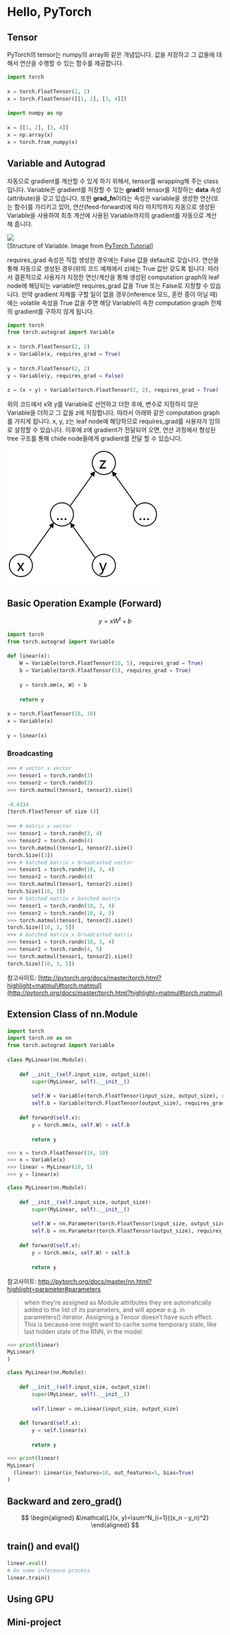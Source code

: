 # Hello, PyTorch

## Tensor

PyTorch의 tensor는 numpy의 array와 같은 개념입니다. 값을 저장하고 그 값들에 대해서 연산을 수행할 수 있는 함수를 제공합니다.

```python
import torch

x = torch.FloatTensor(2, 2)
x = torch.FloatTensor([[1, 2], [3, 4]])

import numpy as np

x = [[1, 2], [3, 4]]
x = np.array(x)
x = torch.from_numpy(x)
```

## Variable and Autograd

자동으로 gradient를 계산할 수 있게 하기 위해서, tensor를 wrapping해 주는 class입니다. Variable은 gradient를 저장할 수 있는 **grad**와 tensor를 저장하는 **data** 속성\(attribute\)을 갖고 있습니다. 또한 **grad\_fn**이라는 속성은 variable을 생성한 연산\(또는 함수\)를 가리키고 있어, 연산\(feed-forward\)에 따라 마지막까지 자동으로 생성된 Variable을 사용하여 최초 계산에 사용된 Variable까지의 gradient를 자동으로 계산 해 줍니다.

![](http://pytorch.org/tutorials/_images/Variable.png)  
\[Structure of Variable. Image from [PyTorch Tutorial](http://pytorch.org/tutorials/beginner/deep_learning_60min_blitz.html)\]

requires\_grad 속성은 직접 생성한 경우에는 False 값을 default로 갖습니다. 연산을 통해 자동으로 생성된 경우\(위의 코드 예제에서 z\)에는 True 값만 갖도록 됩니다. 따라서 결론적으로 사용자가 지정한 연산/계산을 통해 생성된 computation graph의 leaf node에 해당되는 variable만 requires\_grad 값을 True 또는 False로 지정할 수 있습니다. 만약 gradient 자체를 구할 일이 없을 경우\(inference 모드, 훈련 중이 아닐 때\)에는 volatile 속성을 True 값을 주면 해당 Variable이 속한 computation graph 전체의 gradient를 구하지 않게 됩니다.

```python
import torch
from torch.autograd import Variable

x = torch.FloatTensor(2, 2)
x = Variable(x, requires_grad = True)

y = torch.FloatTensor(2, 2)
y = Variable(y, requires_grad = False)

z = (x + y) + Variable(torch.FloatTensor(2, 2), requires_grad = True)
```

위의 코드에서 x와 y를 Variable로 선언하고 더한 후에, 변수로 지정하지 않은 Variable을 더하고 그 값을 z에 저장합니다. 따라서 아래와 같은 computation graph를 가지게 됩니다. x, y, z는 leaf node에 해당하므로 requires_grad를 사용자가 임의로 설정할 수 있습니다. 이후에 z에 gradient가 전달되어 오면, 연산 과정에서 형성된 tree 구조를 통해 chide node들에게 gradient를 전달 할 수 있습니다.

![](/assets/pytorch-intro-xyz-graph.png)

## Basic Operation Example \(Forward\)

$$
y = xW^t + b
$$

```python
import torch
from torch.autograd import Variable

def linear(x):
    W = Variable(torch.FloatTensor(10, 5), requires_grad = True)
    b = Variable(torch.FloatTensor(5), requires_grad = True)
    
    y = torch.mm(x, W) + b
    
    return y

x = torch.FloatTensor(16, 10)
x = Variable(x)

y = linear(x)
```

### Broadcasting

```python
>>> # vector x vector
>>> tensor1 = torch.randn(3)
>>> tensor2 = torch.randn(3)
>>> torch.matmul(tensor1, tensor2).size()

-0.4334
[torch.FloatTensor of size ()]

>>> # matrix x vector
>>> tensor1 = torch.randn(3, 4)
>>> tensor2 = torch.randn(4)
>>> torch.matmul(tensor1, tensor2).size()
torch.Size([3])
>>> # batched matrix x broadcasted vector
>>> tensor1 = torch.randn(10, 3, 4)
>>> tensor2 = torch.randn(4)
>>> torch.matmul(tensor1, tensor2).size()
torch.Size([10, 3])
>>> # batched matrix x batched matrix
>>> tensor1 = torch.randn(10, 3, 4)
>>> tensor2 = torch.randn(10, 4, 5)
>>> torch.matmul(tensor1, tensor2).size()
torch.Size([10, 3, 5])
>>> # batched matrix x broadcasted matrix
>>> tensor1 = torch.randn(10, 3, 4)
>>> tensor2 = torch.randn(4, 5)
>>> torch.matmul(tensor1, tensor2).size()
torch.Size([10, 3, 5])
```

참고사이트: [http://pytorch.org/docs/master/torch.html?highlight=matmul\#torch.matmul](http://pytorch.org/docs/master/torch.html?highlight=matmul#torch.matmul)

## Extension Class of nn.Module

```python
import torch
import torch.nn as nn
from torch.autograd import Variable

class MyLinear(nn.Module):

    def __init__(self.input_size, output_size):
        super(MyLinear, self).__init__()
        
        self.W = Variable(torch.FloatTensor(input_size, output_size), requires_grad = True)
        self.b = Variable(torch.FloatTensor(output_size), requires_grad = True)
        
    def forward(self.x):
        y = torch.mm(x, self.W) + self.b
        
        return y
```

```python        
>>> x = torch.FloatTensor(16, 10)
>>> x = Variable(x)
>>> linear = MyLinear(10, 5)
>>> y = linear(x)
```

```python
class MyLinear(nn.Module):

    def __init__(self.input_size, output_size):
        super(MyLinear, self).__init__()
        
        self.W = nn.Parameter(torch.FloatTensor(input_size, output_size), requires_grad = True)
        self.b = nn.Parameter(torch.FloatTensor(output_size), requires_grad = True)
        
    def forward(self.x):
        y = torch.mm(x, self.W) + self.b
        
        return y
```

참고사이트: http://pytorch.org/docs/master/nn.html?highlight=parameter#parameters

>when they’re assigned as Module attributes they are automatically added to the list of its parameters, and will appear e.g. in parameters() iterator. Assigning a Tensor doesn’t have such effect. This is because one might want to cache some temporary state, like last hidden state of the RNN, in the model.

```python
>>> print(linear)
MyLinear(
)
```

```python
class MyLinear(nn.Module):

    def __init__(self.input_size, output_size):
        super(MyLinear, self).__init__()
        
        self.linear = nn.Linear(input_size, output_size)
                
    def forward(self.x):
        y = self.linear(x)
        
        return y
```

```python
>>> print(linear)
MyLinear(
  (linear): Linear(in_features=10, out_features=5, bias=True)
)
```

## Backward and zero\_grad\(\)

$$
\begin{aligned}
&\mathcal{L}(x, y)=\sum^N_{i=1}{(x_n - y_n)^2}
\end{aligned}
$$

## train\(\) and eval\(\)

```python
linear.eval()
# Do some inference process
linear.train()
```

## Using GPU

## Mini-project



